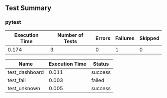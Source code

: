 ## Test Summary
### pytest
|Execution Time | Number of Tests | Errors | Failures | Skipped |
| --- | --- | --- | --- | --- |
|0.174 | 3 | 0 | 1 | 0 |

|Name | Execution Time | Status |
|--- | --- | --- |
|test_dashboard | 0.011 | success |
|test_fail | 0.003 | failed |
|test_unknown | 0.005 | success |
